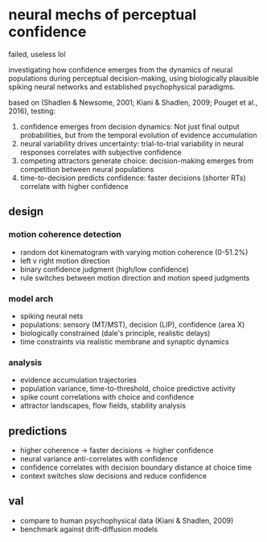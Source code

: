 # neural mechs of perceptual confidence

failed, useless lol


investigating how confidence emerges from the dynamics of neural populations during perceptual decision-making, using biologically plausible spiking neural networks and established psychophysical paradigms.

based on (Shadlen & Newsome, 2001; Kiani & Shadlen, 2009; Pouget et al., 2016), testing:

1. confidence emerges from decision dynamics: Not just final output probabilities, but from the temporal evolution of evidence accumulation
2. neural variability drives uncertainty: trial-to-trial variability in neural responses correlates with subjective confidence
3. competing attractors generate choice: decision-making emerges from competition between neural populations
4. time-to-decision predicts confidence: faster decisions (shorter RTs) correlate with higher confidence

## design

### motion coherence detection
- random dot kinematogram with varying motion coherence (0-51.2%)
- left v right motion direction
- binary confidence judgment (high/low confidence)
- rule switches between motion direction and motion speed judgments

### model arch
- spiking neural nets
- populations: sensory (MT/MST), decision (LIP), confidence (area X)
- biologically constrained (dale's principle, realistic delays)
- time constraints via realistic membrane and synaptic dynamics

### analysis
- evidence accumulation trajectories
- population variance, time-to-threshold, choice predictive activity
- spike count correlations with choice and confidence
- attractor landscapes, flow fields, stability analysis

## predictions

- higher coherence → faster decisions → higher confidence
- neural variance anti-correlates with confidence
- confidence correlates with decision boundary distance at choice time
- context switches slow decisions and reduce confidence

## val
- compare to human psychophysical data (Kiani & Shadlen, 2009)
- benchmark against drift-diffusion models
